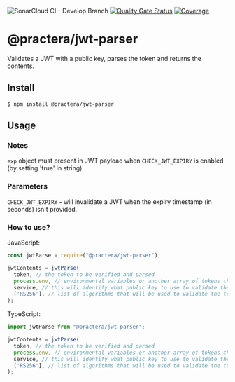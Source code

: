 ![SonarCloud CI - Develop Branch](https://github.com/intersective/jwt-parser/workflows/SonarCloud%20CI%20-%20Develop%20Branch/badge.svg) [![Quality Gate Status](https://sonarcloud.io/api/project_badges/measure?project=intersective_jwt-parser&metric=alert_status&token=60f7eba32710225786f21cd7d54e5e6746f97476)](https://sonarcloud.io/dashboard?id=intersective_jwt-parser) [![Coverage](https://sonarcloud.io/api/project_badges/measure?project=intersective_jwt-parser&metric=coverage&token=60f7eba32710225786f21cd7d54e5e6746f97476)](https://sonarcloud.io/dashboard?id=intersective_jwt-parser)



# @practera/jwt-parser

Validates a JWT with a public key, parses the token and returns the contents.

## Install

```
$ npm install @practera/jwt-parser
```

## Usage

### Notes
`exp` object must present in JWT payload when `CHECK_JWT_EXPIRY` is enabled (by setting 'true' in string)

### Parameters

`CHECK_JWT_EXPIRY` - will invalidate a JWT when the expiry timestamp (in seconds) isn't provided.

### How to use?

JavaScript:
```js
const jwtParse = require("@practera/jwt-parser");

jwtContents = jwtParse(
  token, // the token to be verified and parsed
  process.env, // environmental variables or another array of tokens that are accepted
  service, // this will identify what public key to use to validate the token, the variable called ${service}_JWT will be used. The variable should contain a key called public and the public key as the value.
  ['RS256'], // list of algorithms that will be used to validate the token. Default: ['RS256']
);
```

TypeScript:
```js
import jwtParse from "@practera/jwt-parser";

jwtContents = jwtParse(
  token, // the token to be verified and parsed
  process.env, // environmental variables or another array of tokens that are accepted
  service, // this will identify what public key to use to validate the token, the variable called ${service}_JWT will be used. The variable should contain a key called public and the public key as the value.
  ['RS256'], // list of algorithms that will be used to validate the token. Default: ['RS256']
);
```

